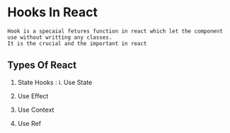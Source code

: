 # Hooks In React
    Hook is a specaial fetures function in react which let the component use without writting any classes. 
    It is the crucial and the important in react
## Types Of React 
 1. State Hooks : 
    i. Use State

2. Use Effect
3. Use Context
4. Use Ref

